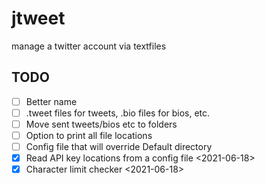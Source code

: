 # jtweet

manage a twitter account via textfiles

## TODO

- [ ] Better name
- [ ] .tweet files for tweets, .bio files for bios, etc.
- [ ] Move sent tweets/bios etc to folders
- [ ] Option to print all file locations
- [ ] Config file that will override Default directory
- [X] Read API key locations from a config file <2021-06-18>
- [X] Character limit checker <2021-06-18>
